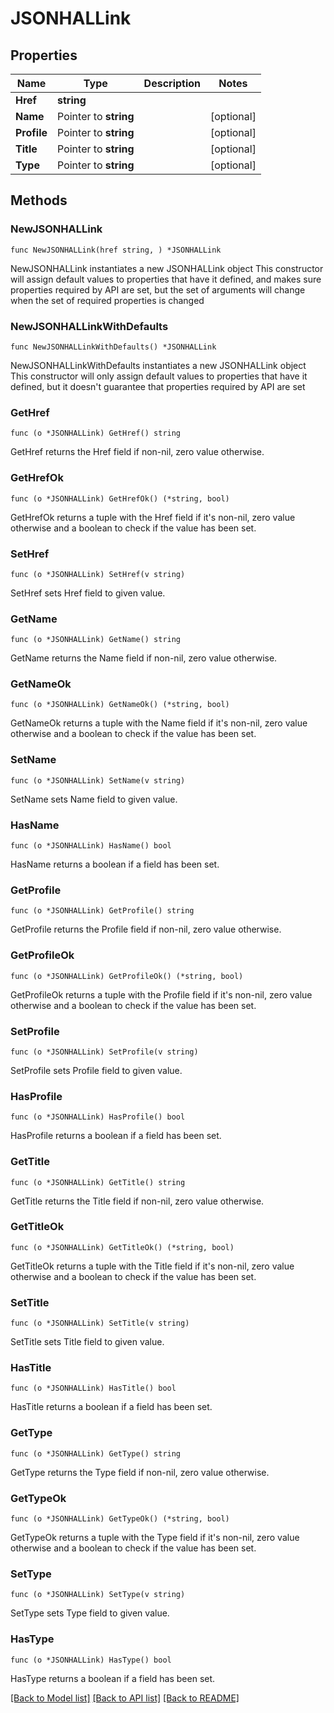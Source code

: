 # JSONHALLink

## Properties

Name | Type | Description | Notes
------------ | ------------- | ------------- | -------------
**Href** | **string** |  | 
**Name** | Pointer to **string** |  | [optional] 
**Profile** | Pointer to **string** |  | [optional] 
**Title** | Pointer to **string** |  | [optional] 
**Type** | Pointer to **string** |  | [optional] 

## Methods

### NewJSONHALLink

`func NewJSONHALLink(href string, ) *JSONHALLink`

NewJSONHALLink instantiates a new JSONHALLink object
This constructor will assign default values to properties that have it defined,
and makes sure properties required by API are set, but the set of arguments
will change when the set of required properties is changed

### NewJSONHALLinkWithDefaults

`func NewJSONHALLinkWithDefaults() *JSONHALLink`

NewJSONHALLinkWithDefaults instantiates a new JSONHALLink object
This constructor will only assign default values to properties that have it defined,
but it doesn't guarantee that properties required by API are set

### GetHref

`func (o *JSONHALLink) GetHref() string`

GetHref returns the Href field if non-nil, zero value otherwise.

### GetHrefOk

`func (o *JSONHALLink) GetHrefOk() (*string, bool)`

GetHrefOk returns a tuple with the Href field if it's non-nil, zero value otherwise
and a boolean to check if the value has been set.

### SetHref

`func (o *JSONHALLink) SetHref(v string)`

SetHref sets Href field to given value.


### GetName

`func (o *JSONHALLink) GetName() string`

GetName returns the Name field if non-nil, zero value otherwise.

### GetNameOk

`func (o *JSONHALLink) GetNameOk() (*string, bool)`

GetNameOk returns a tuple with the Name field if it's non-nil, zero value otherwise
and a boolean to check if the value has been set.

### SetName

`func (o *JSONHALLink) SetName(v string)`

SetName sets Name field to given value.

### HasName

`func (o *JSONHALLink) HasName() bool`

HasName returns a boolean if a field has been set.

### GetProfile

`func (o *JSONHALLink) GetProfile() string`

GetProfile returns the Profile field if non-nil, zero value otherwise.

### GetProfileOk

`func (o *JSONHALLink) GetProfileOk() (*string, bool)`

GetProfileOk returns a tuple with the Profile field if it's non-nil, zero value otherwise
and a boolean to check if the value has been set.

### SetProfile

`func (o *JSONHALLink) SetProfile(v string)`

SetProfile sets Profile field to given value.

### HasProfile

`func (o *JSONHALLink) HasProfile() bool`

HasProfile returns a boolean if a field has been set.

### GetTitle

`func (o *JSONHALLink) GetTitle() string`

GetTitle returns the Title field if non-nil, zero value otherwise.

### GetTitleOk

`func (o *JSONHALLink) GetTitleOk() (*string, bool)`

GetTitleOk returns a tuple with the Title field if it's non-nil, zero value otherwise
and a boolean to check if the value has been set.

### SetTitle

`func (o *JSONHALLink) SetTitle(v string)`

SetTitle sets Title field to given value.

### HasTitle

`func (o *JSONHALLink) HasTitle() bool`

HasTitle returns a boolean if a field has been set.

### GetType

`func (o *JSONHALLink) GetType() string`

GetType returns the Type field if non-nil, zero value otherwise.

### GetTypeOk

`func (o *JSONHALLink) GetTypeOk() (*string, bool)`

GetTypeOk returns a tuple with the Type field if it's non-nil, zero value otherwise
and a boolean to check if the value has been set.

### SetType

`func (o *JSONHALLink) SetType(v string)`

SetType sets Type field to given value.

### HasType

`func (o *JSONHALLink) HasType() bool`

HasType returns a boolean if a field has been set.


[[Back to Model list]](../README.md#documentation-for-models) [[Back to API list]](../README.md#documentation-for-api-endpoints) [[Back to README]](../README.md)



